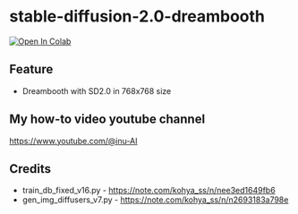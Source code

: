 # stable-diffusion-2.0-dreambooth

[![Open In Colab](https://colab.research.google.com/assets/colab-badge.svg)](https://colab.research.google.com/github/thx-pw/stable-diffusion-2-dreambooth/blob/main/stable_diffusion_2_dreambooth_Kohya_S.ipynb)

## Feature
- Dreambooth with SD2.0 in 768x768 size

## My how-to video youtube channel
https://www.youtube.com/@inu-AI

## Credits
- train_db_fixed_v16.py - https://note.com/kohya_ss/n/nee3ed1649fb6
- gen_img_diffusers_v7.py - https://note.com/kohya_ss/n/n2693183a798e